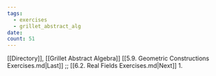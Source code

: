 ```yaml
---
tags:
  - exercises
  - grillet_abstract_alg
date:
count: 51
---
```

[[Directory]], [[Grillet Abstract Algebra]]
[[5.9. Geometric Constructions Exercises.md|Last]] ;; [[6.2. Real Fields Exercises.md|Next]]
1. 